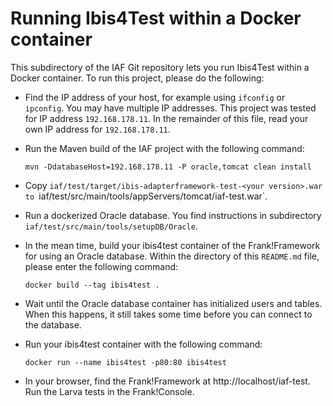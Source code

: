 # Running Ibis4Test within a Docker container

This subdirectory of the IAF Git repository lets you run Ibis4Test within a Docker container. To run this project, please do the following:

- Find the IP address of your host, for example using `ifconfig` or `ipconfig`. You may have multiple IP addresses. This project was tested for IP address `192.168.178.11`. In the remainder of this file, read your own IP address for `192.168.178.11`.
- Run the Maven build of the IAF project with the following command:

      mvn -DdatabaseHost=192.168.178.11 -P oracle,tomcat clean install

- Copy `iaf/test/target/ibis-adapterframework-test-<your version>.war to `iaf/test/src/main/tools/appServers/tomcat/iaf-test.war`.
- Run a dockerized Oracle database. You find instructions in subdirectory `iaf/test/src/main/tools/setupDB/Oracle`.
- In the mean time, build your ibis4test container of the Frank!Framework for using an Oracle database. Within the directory of this `README.md` file, please enter the following command:

      docker build --tag ibis4test .

- Wait until the Oracle database container has initialized users and tables. When this happens, it still takes some time before you can connect to the database.
- Run your ibis4test container with the following command:

      docker run --name ibis4test -p80:80 ibis4test

- In your browser, find the Frank!Framework at http://localhost/iaf-test. Run the Larva tests in the Frank!Console.